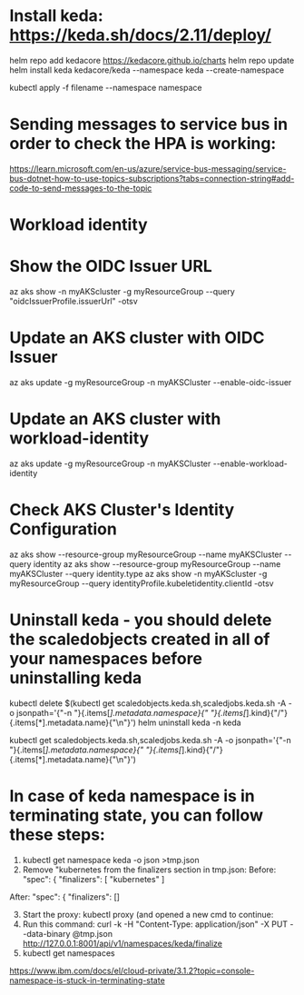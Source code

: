# Install keda: https://keda.sh/docs/2.11/deploy/

helm repo add kedacore https://kedacore.github.io/charts
helm repo update
helm install keda kedacore/keda --namespace keda --create-namespace

kubectl apply -f filename --namespace namespace

# Sending messages to service bus in order to check the HPA is working:
https://learn.microsoft.com/en-us/azure/service-bus-messaging/service-bus-dotnet-how-to-use-topics-subscriptions?tabs=connection-string#add-code-to-send-messages-to-the-topic




# Workload identity
# Show the OIDC Issuer URL
az aks show -n myAKScluster -g myResourceGroup --query "oidcIssuerProfile.issuerUrl" -otsv

# Update an AKS cluster with OIDC Issuer
az aks update -g myResourceGroup -n myAKSCluster --enable-oidc-issuer

# Update an AKS cluster with workload-identity
az aks update -g myResourceGroup -n myAKSCluster --enable-workload-identity

# Check AKS Cluster's Identity Configuration
az aks show --resource-group myResourceGroup --name myAKSCluster --query identity
az aks show --resource-group myResourceGroup --name myAKSCluster --query identity.type
az aks show -n myAKScluster -g myResourceGroup --query identityProfile.kubeletidentity.clientId -otsv


# Uninstall keda - you should delete the scaledobjects created in all of your namespaces before uninstalling keda
kubectl delete $(kubectl get scaledobjects.keda.sh,scaledjobs.keda.sh -A -o jsonpath='{"-n "}{.items[*].metadata.namespace}{" "}{.items[*].kind}{"/"}{.items[*].metadata.name}{"\n"}')
helm uninstall keda -n keda

kubectl get scaledobjects.keda.sh,scaledjobs.keda.sh -A -o jsonpath='{"-n "}{.items[*].metadata.namespace}{" "}{.items[*].kind}{"/"}{.items[*].metadata.name}{"\n"}')


# In case of keda namespace is in terminating state, you can follow these steps:

1. kubectl get namespace keda -o json >tmp.json
2. Remove "kubernetes from the finalizers section in tmp.json:
Before:
    "spec": {
        "finalizers": [
            "kubernetes"
        ]

After:
    "spec": {
        "finalizers": []

3. Start the proxy: kubectl proxy (and opened a new cmd to continue:
4. Run this command: curl -k -H "Content-Type: application/json" -X PUT --data-binary @tmp.json http://127.0.0.1:8001/api/v1/namespaces/keda/finalize
5. kubectl get namespaces

https://www.ibm.com/docs/el/cloud-private/3.1.2?topic=console-namespace-is-stuck-in-terminating-state